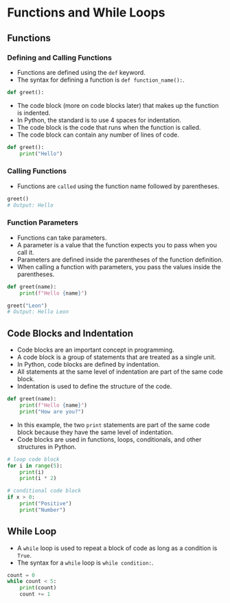 # Functions and While Loops

## Functions

### Defining and Calling Functions

- Functions are defined using the `def` keyword.
- The syntax for defining a function is `def function_name():`.

```python
def greet():
```
- The code block (more on code blocks later) that makes up the function is indented.
- In Python, the standard is to use 4 spaces for indentation.
- The code block is the code that runs when the function is called.
- The code block can contain any number of lines of code.

```python
def greet():
    print("Hello")
```

### Calling Functions

- Functions are `called` using the function name followed by parentheses.

```python
greet()
# Output: Hello
```

### Function Parameters

- Functions can take parameters.
- A parameter is a value that the function expects you to pass when you call it.
- Parameters are defined inside the parentheses of the function definition.
- When calling a function with parameters, you pass the values inside the parentheses.

```python
def greet(name):
    print(f"Hello {name}")

greet("Leon")
# Output: Hello Leon
```

## Code Blocks and Indentation

- Code blocks are an important concept in programming.
- A code block is a group of statements that are treated as a single unit.
- In Python, code blocks are defined by indentation.
- All statements at the same level of indentation are part of the same code block.
- Indentation is used to define the structure of the code.

```python
def greet(name):
    print(f"Hello {name}")
    print("How are you?")
```

- In this example, the two `print` statements are part of the same code block because they have the same level of indentation.
- Code blocks are used in functions, loops, conditionals, and other structures in Python.

```python
# loop code block
for i in range(5):
    print(i)
    print(i * 2)

# conditional code block
if x > 0:
    print("Positive")
    print("Number")
```

## While Loop

- A `while` loop is used to repeat a block of code as long as a condition is `True`.
- The syntax for a `while` loop is `while condition:`.

```python
count = 0
while count < 5:
    print(count)
    count += 1
```
